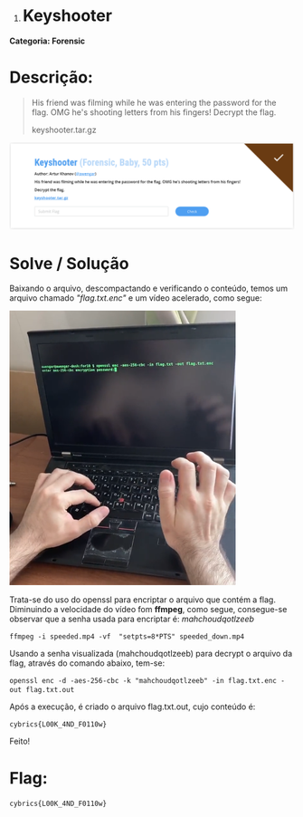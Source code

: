 1. # Keyshooter

**Categoria: Forensic**

# Descrição:
> His friend was filming while he was entering the password for the flag. OMG he's shooting letters from his fingers!
> Decrypt the flag.
> 
> keyshooter.tar.gz

<img src="image1.png">

# Solve / Solução
Baixando o arquivo, descompactando e verificando o conteúdo, temos um arquivo chamado *"flag.txt.enc"* e um vídeo acelerado, como segue:

<img src="image2.png">

Trata-se do uso do openssl para encriptar o arquivo que contém a flag. Diminuindo a velocidade do vídeo fom **ffmpeg**, como segue, consegue-se observar que a senha usada para encriptar é: *mahchoudqotlzeeb*

```
ffmpeg -i speeded.mp4 -vf  "setpts=8*PTS" speeded_down.mp4
```

Usando a senha visualizada (mahchoudqotlzeeb) para decrypt o arquivo da flag, através do comando abaixo, tem-se:

```
openssl enc -d -aes-256-cbc -k "mahchoudqotlzeeb" -in flag.txt.enc -out flag.txt.out
```

Após a execução, é criado o arquivo flag.txt.out, cujo conteúdo é:

```
cybrics{L00K_4ND_F0110w}
```

Feito!



# Flag: 
```cybrics{L00K_4ND_F0110w}```
